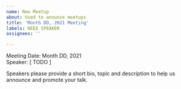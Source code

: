 ```yaml
---
name: New Meetup 
about: Used to anounce meetups
title: 'Month DD, 2021 Meeting'
labels: NEED SPEAKER
assignees: ''

---
```


Meeting Date: Month DD, 2021  
Speaker: [ TODO ]  

Speakers please provide a short bio, topic and description to help us announce and promote your talk.
